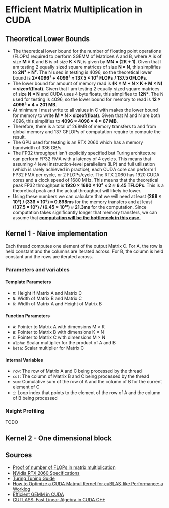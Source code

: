 ﻿# Efficient Matrix Multiplication in CUDA

## Theoretical Lower Bounds
* The theoretical lower bound for the number of floating point operations (FLOPs) required to perform SGEMM of Matrices A and B, 
where A is of size **M × K** and B is of size **K × N**, is given by **MN × (2K + 1)**. Given that I am testing 2 equally sized square matrices of size **N × N**, this simplifies to **2N³ + N²**.
The N used in testing is 4096, so the theoretical lower bound is **2*4096³ + 4096² ≈ 137.5 × 10⁹ FLOPs / 137.5 GFLOPs**.
* The lower bound for amount of memory read is **(K × M + N × K + M × N) × sizeof(float)**. Given that I am testing 2 equally sized square matrices of size **N × N** and CUDA uses 4 byte floats,
this simplifies to **12N²**. The N used for testing is 4096, so the lower bound for memory to read is **12 × 4096² × 4 ≈ 201 MB**.
* At minimum I must write to all values in C with makes the lower bound for memory to write **M × N × sizeof(float)**. Given that M and N are both 4096, this simplifies to  **4096 × 4096 × 4 ≈ 
67 MB**.  
* Therefore, there is a total of 268MB of memory transfers to and from global memory and 137 GFLOPs of computation require to compute the result. 
* The GPU used for testing is an RTX 2060 which has a memory bandwidth of 336 GB/s. 
* The FP32 throughput isn't explicitly specified but Turing architecture can perform FP32 FMA with a latency of 4 cycles. This means that assuming 4 level instruction-level parallelism (ILP)
and full utilisation (which is rarely achieved in practice), each CUDA core can perform 1 FP32 FMA per cycle, or 2 FLOPs/cycle. The RTX 2060 has 1920 CUDA cores and a clock speed of 1680 MHz. 
This means that the theoretical peak FP32 throughput is **1920 × 1680 × 10⁶ × 2 ≈ 6.45 TFLOPs**. This is a theoretical peak and the actual throughput will likely be lower.
* Using these numbers we can calculate that we will need at least **(268 × 10⁶) / (336 × 10⁹) ≈ 0.898ms** for the memory transfers and at least **(137.5 × 10⁹) / (6.45 × 10¹²) ≈ 21.3ms** for the computation.
Since computation takes significantly longer that memory transfers, we can assume that <u>**computation will be the bottleneck in this case.**</u>

## Kernel 1 - Naive implementation
Each thread computes one element of the output Matrix C. For A, the row is held constant and the columns are iterated across. For B, the column is held constant and the rows are iterated across.
### Parameters and variables
#### Template Parameters
* `M`: Height if Matrix A and Matrix C
* `N`: Width of Matrix B and Matrix C
* `K`: Width of Matrix A and Height of Matrix B
#### Function Parameters
* `A`: Pointer to Matrix A with dimensions M × K
* `B`: Pointer to Matrix B with dimensions K × N
* `C`: Pointer to Matrix C with dimensions M × N
* `alpha`: Scalar multiplier for the product of A and B
* `beta`: Scalar multiplier for Matrix C
#### Internal Variables
* `row`: The row of Matrix A and C being processed by the thread
* `col`: The column of Matrix B and C being processed by the thread
* `sum`: Cumulative sum of the row of A and the column of B for the current element of C
* `i`: Loop index that points to the element of the row of A and the column of B being processed
### Nsight Profiling
TODO
## Kernel 2 - One dimensional block

## Sources
* [Proof of number of FLOPs in matrix multiplication](https://math.stackexchange.com/questions/3512976/proof-of-number-of-flops-in-matrix-multiplication)
* [NVidia RTX 2060 Specifications](https://www.nvidia.com/en-gb/geforce/graphics-cards/rtx-2060/)
* [Turing Tuning Guide](https://docs.nvidia.com/cuda/archive//11.7.0/pdf/Turing_Tuning_Guide.pdf)
* [How to Optimize a CUDA Matmul Kernel for cuBLAS-like Performance: a Worklog](https://siboehm.com/articles/22/CUDA-MMM)
* [Efficient GEMM in CUDA](https://docs.nvidia.com/cutlass/media/docs/cpp/efficient_gemm.html)
* [CUTLASS: Fast Linear Algebra in CUDA C++](https://docs.nvidia.com/cutlass/media/docs/cpp/efficient_gemm.html)
